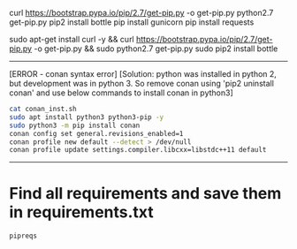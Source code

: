 curl https://bootstrap.pypa.io/pip/2.7/get-pip.py -o get-pip.py
python2.7 get-pip.py
pip2 install bottle
pip install gunicorn
pip install requests


sudo apt-get install curl -y && curl https://bootstrap.pypa.io/pip/2.7/get-pip.py -o get-pip.py && sudo python2.7 get-pip.py
sudo pip2 install bottle


---
[ERROR - conan syntax error]
[Solution: python was installed in python 2, but development was in python 3. So remove conan using 'pip2 uninstall conan' and
use below commands to install conan in python3]
```sh
cat conan_inst.sh 
sudo apt install python3 python3-pip -y
sudo python3 -m pip install conan
conan config set general.revisions_enabled=1
conan profile new default --detect > /dev/null
conan profile update settings.compiler.libcxx=libstdc++11 default
```
---

# Find all requirements and save them in requirements.txt
```sh
pipreqs
```